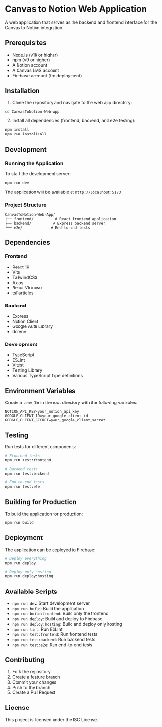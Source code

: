 # Canvas to Notion Web Application

A web application that serves as the backend and frontend interface for the Canvas to Notion integration.

## Prerequisites

- Node.js (v18 or higher)
- npm (v9 or higher)
- A Notion account
- A Canvas LMS account
- Firebase account (for deployment)

## Installation

1. Clone the repository and navigate to the web app directory:
```bash
cd CanvasToNotion-Web-App
```

2. Install all dependencies (frontend, backend, and e2e testing):
```bash
npm install
npm run install:all
```

## Development

### Running the Application

To start the development server:
```bash
npm run dev
```

The application will be available at `http://localhost:5173`

### Project Structure

```
CanvasToNotion-Web-App/
├── frontend/          # React frontend application
├── backend/          # Express backend server
└── e2e/             # End-to-end tests
```

## Dependencies

### Frontend
- React 19
- Vite
- TailwindCSS
- Axios
- React Virtuoso
- tsParticles

### Backend
- Express
- Notion Client
- Google Auth Library
- dotenv

### Development
- TypeScript
- ESLint
- Vitest
- Testing Library
- Various TypeScript type definitions

## Environment Variables

Create a `.env` file in the root directory with the following variables:

```
NOTION_API_KEY=your_notion_api_key
GOOGLE_CLIENT_ID=your_google_client_id
GOOGLE_CLIENT_SECRET=your_google_client_secret
```

## Testing

Run tests for different components:

```bash
# Frontend tests
npm run test:frontend

# Backend tests
npm run test:backend

# End-to-end tests
npm run test:e2e
```

## Building for Production

To build the application for production:
```bash
npm run build
```

## Deployment

The application can be deployed to Firebase:

```bash
# Deploy everything
npm run deploy

# Deploy only hosting
npm run deploy:hosting
```

## Available Scripts

- `npm run dev`: Start development server
- `npm run build`: Build the application
- `npm run build:frontend`: Build only the frontend
- `npm run deploy`: Build and deploy to Firebase
- `npm run deploy:hosting`: Build and deploy only hosting
- `npm run lint`: Run ESLint
- `npm run test:frontend`: Run frontend tests
- `npm run test:backend`: Run backend tests
- `npm run test:e2e`: Run end-to-end tests

## Contributing

1. Fork the repository
2. Create a feature branch
3. Commit your changes
4. Push to the branch
5. Create a Pull Request

## License

This project is licensed under the ISC License.
